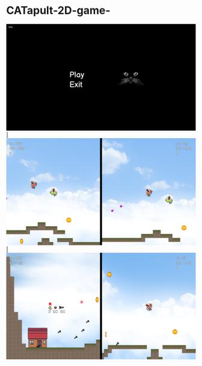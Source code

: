 # CATapult-2D-game-
![alt](/Introduce_pctrs/img3.png)|![alt](/Introduce_pctrs/img1.png)|![alt](/Introduce_pctrs/img2.png)
